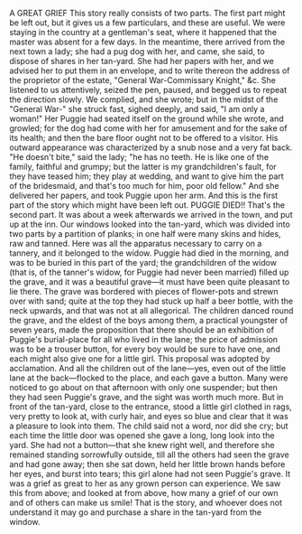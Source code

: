 A GREAT GRIEF
This
story
really
consists
of
two
parts.
The
first
part
might
be
left
out,
but
it
gives
us
a
few
particulars,
and
these
are
useful.
We
were
staying
in
the
country
at
a
gentleman's
seat,
where
it
happened
that
the
master
was
absent
for
a
few
days.
In
the
meantime,
there
arrived
from
the
next
town
a
lady;
she
had
a
pug
dog
with
her,
and
came,
she
said,
to
dispose
of
shares
in
her
tan-yard.
She
had
her
papers
with
her,
and
we
advised
her
to
put
them
in
an
envelope,
and
to
write
thereon
the
address
of
the
proprietor
of
the
estate,
"General
War-Commissary
Knight,"
&c.
She
listened
to
us
attentively,
seized
the
pen,
paused,
and
begged
us
to
repeat
the
direction
slowly.
We
complied,
and
she
wrote;
but
in
the
midst
of
the
"General
War-"
she
struck
fast,
sighed
deeply,
and
said,
"I
am
only
a
woman!"
Her
Puggie
had
seated
itself
on
the
ground
while
she
wrote,
and
growled;
for
the
dog
had
come
with
her
for
amusement
and
for
the
sake
of
its
health;
and
then
the
bare
floor
ought
not
to
be
offered
to
a
visitor.
His
outward
appearance
was
characterized
by
a
snub
nose
and
a
very
fat
back.
"He
doesn't
bite,"
said
the
lady;
"he
has
no
teeth.
He
is
like
one
of
the
family,
faithful
and
grumpy;
but
the
latter
is
my
grandchildren's
fault,
for
they
have
teased
him;
they
play
at
wedding,
and
want
to
give
him
the
part
of
the
bridesmaid,
and
that's
too
much
for
him,
poor
old
fellow."
And
she
delivered
her
papers,
and
took
Puggie
upon
her
arm.
And
this
is
the
first
part
of
the
story
which
might
have
been
left
out.
PUGGIE
DIED!!
That's
the
second
part.
It
was
about
a
week
afterwards
we
arrived
in
the
town,
and
put
up
at
the
inn.
Our
windows
looked
into
the
tan-yard,
which
was
divided
into
two
parts
by
a
partition
of
planks;
in
one
half
were
many
skins
and
hides,
raw
and
tanned.
Here
was
all
the
apparatus
necessary
to
carry
on
a
tannery,
and
it
belonged
to
the
widow.
Puggie
had
died
in
the
morning,
and
was
to
be
buried
in
this
part
of
the
yard;
the
grandchildren
of
the
widow
(that
is,
of
the
tanner's
widow,
for
Puggie
had
never
been
married)
filled
up
the
grave,
and
it
was
a
beautiful
grave—it
must
have
been
quite
pleasant
to
lie
there.
The
grave
was
bordered
with
pieces
of
flower-pots
and
strewn
over
with
sand;
quite
at
the
top
they
had
stuck
up
half
a
beer
bottle,
with
the
neck
upwards,
and
that
was
not
at
all
allegorical.
The
children
danced
round
the
grave,
and
the
eldest
of
the
boys
among
them,
a
practical
youngster
of
seven
years,
made
the
proposition
that
there
should
be
an
exhibition
of
Puggie's
burial-place
for
all
who
lived
in
the
lane;
the
price
of
admission
was
to
be
a
trouser
button,
for
every
boy
would
be
sure
to
have
one,
and
each
might
also
give
one
for
a
little
girl.
This
proposal
was
adopted
by
acclamation.
And
all
the
children
out
of
the
lane—yes,
even
out
of
the
little
lane
at
the
back—flocked
to
the
place,
and
each
gave
a
button.
Many
were
noticed
to
go
about
on
that
afternoon
with
only
one
suspender;
but
then
they
had
seen
Puggie's
grave,
and
the
sight
was
worth
much
more.
But
in
front
of
the
tan-yard,
close
to
the
entrance,
stood
a
little
girl
clothed
in
rags,
very
pretty
to
look
at,
with
curly
hair,
and
eyes
so
blue
and
clear
that
it
was
a
pleasure
to
look
into
them.
The
child
said
not
a
word,
nor
did
she
cry;
but
each
time
the
little
door
was
opened
she
gave
a
long,
long
look
into
the
yard.
She
had
not
a
button—that
she
knew
right
well,
and
therefore
she
remained
standing
sorrowfully
outside,
till
all
the
others
had
seen
the
grave
and
had
gone
away;
then
she
sat
down,
held
her
little
brown
hands
before
her
eyes,
and
burst
into
tears;
this
girl
alone
had
not
seen
Puggie's
grave.
It
was
a
grief
as
great
to
her
as
any
grown
person
can
experience.
We
saw
this
from
above;
and
looked
at
from
above,
how
many
a
grief
of
our
own
and
of
others
can
make
us
smile!
That
is
the
story,
and
whoever
does
not
understand
it
may
go
and
purchase
a
share
in
the
tan-yard
from
the
window.
